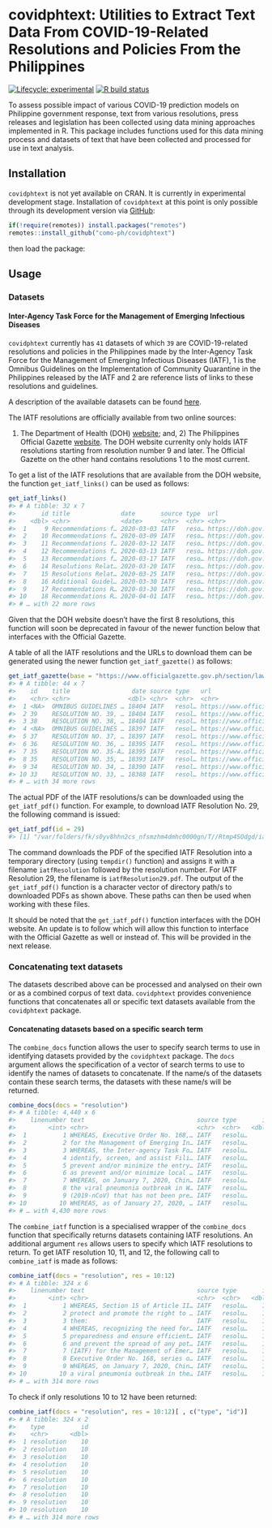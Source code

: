 
<!-- README.md is generated from README.Rmd. Please edit that file -->

# covidphtext: Utilities to Extract Text Data From COVID-19-Related Resolutions and Policies From the Philippines

<!-- badges: start -->

[![Lifecycle:
experimental](https://img.shields.io/badge/lifecycle-experimental-orange.svg)](https://www.tidyverse.org/lifecycle/#experimental)
[![R build
status](https://github.com/como-ph/covidphtext/workflows/R-CMD-check/badge.svg)](https://github.com/como-ph/covidphtext/actions)
<!-- badges: end -->

To assess possible impact of various COVID-19 prediction models on
Philippine government response, text from various resolutions, press
releases and legislation has been collected using data mining approaches
implemented in R. This package includes functions used for this data
mining process and datasets of text that have been collected and
processed for use in text analysis.

## Installation

`covidphtext` is not yet available on CRAN. It is currently in
experimental development stage. Installation of `covidphtext` at this
point is only possible through its development version via
[GitHub](https://github.com/como-ph/covidphtext):

``` r
if(!require(remotes)) install.packages("remotes")
remotes::install_github("como-ph/covidphtext")
```

then load the
package:

## Usage

### Datasets

#### Inter-Agency Task Force for the Management of Emerging Infectious Diseases

`covidphtext` currently has `41` datasets of which `39` are
COVID-19-related resolutions and policies in the Philippines made by the
Inter-Agency Task Force for the Management of Emerging Infectious
Diseases (IATF), 1 is the Omnibus Guidelines on the Implementation of
Community Quarantine in the Philippines released by the IATF and 2 are
reference lists of links to these resolutions and guidelines.

A description of the available datasets can be found
[here](https://como-ph.github.io/covidphtext/reference/index.html#section-datasets).

The IATF resolutions are officially available from two online sources:
1) The Department of Health (DOH)
[website](https://www.doh.gov.ph/COVID-19/IATF-Resolutions); and, 2) The
Philippines Official Gazette
[website](https://www.officialgazette.gov.ph/section/laws/other-issuances/inter-agency-task-force-for-the-management-of-emerging-infectious-diseases-resolutions/).
The DOH website currenlty only holds IATF resolutions starting from
resolution number 9 and later. The Official Gazette on the other hand
contains resolutions 1 to the most current.

To get a list of the IATF resolutions that are available from the DOH
website, the function `get_iatf_links()` can be used as follows:

``` r
get_iatf_links()
#> # A tibble: 32 x 7
#>       id title              date       source type  url               checked   
#>    <dbl> <chr>              <date>     <chr>  <chr> <chr>             <date>    
#>  1     9 Recommendations f… 2020-03-03 IATF   reso… https://doh.gov.… 2020-05-26
#>  2    10 Recommendations f… 2020-03-09 IATF   reso… https://doh.gov.… 2020-05-26
#>  3    11 Recommendations f… 2020-03-12 IATF   reso… https://doh.gov.… 2020-05-26
#>  4    12 Recommendations f… 2020-03-13 IATF   reso… https://doh.gov.… 2020-05-26
#>  5    13 Recommendations f… 2020-03-17 IATF   reso… https://doh.gov.… 2020-05-26
#>  6    14 Resolutions Relat… 2020-03-20 IATF   reso… https://doh.gov.… 2020-05-26
#>  7    15 Resolutions Relat… 2020-03-25 IATF   reso… https://doh.gov.… 2020-05-26
#>  8    16 Additional Guidel… 2020-03-30 IATF   reso… https://doh.gov.… 2020-05-26
#>  9    17 Recommendations R… 2020-03-30 IATF   reso… https://doh.gov.… 2020-05-26
#> 10    18 Recommendations R… 2020-04-01 IATF   reso… https://doh.gov.… 2020-05-26
#> # … with 22 more rows
```

Given that the DOH website doesn’t have the first 8 resolutions, this
function will soon be deprecated in favour of the newer function below
that interfaces with the Official Gazette.

A table of all the IATF resolutions and the URLs to download them can be
generated using the newer function `get_iatf_gazette()` as
follows:

``` r
get_iatf_gazette(base = "https://www.officialgazette.gov.ph/section/laws/other-issuances/inter-agency-task-force-for-the-management-of-emerging-infectious-diseases-resolutions/")
#> # A tibble: 44 x 7
#>    id    title                 date source type   url                 checked   
#>    <chr> <chr>                <dbl> <chr>  <chr>  <chr>               <date>    
#>  1 <NA>  OMNIBUS GUIDELINES … 18404 IATF   resol… https://www.offici… 2020-05-26
#>  2 39    RESOLUTION NO. 39, … 18404 IATF   resol… https://www.offici… 2020-05-26
#>  3 38    RESOLUTION NO. 38, … 18404 IATF   resol… https://www.offici… 2020-05-26
#>  4 <NA>  OMNIBUS GUIDELINES … 18397 IATF   resol… https://www.offici… 2020-05-26
#>  5 37    RESOLUTION NO. 37, … 18397 IATF   resol… https://www.offici… 2020-05-26
#>  6 36    RESOLUTION NO. 36, … 18395 IATF   resol… https://www.offici… 2020-05-26
#>  7 35    RESOLUTION NO. 35-A… 18395 IATF   resol… https://www.offici… 2020-05-26
#>  8 35    RESOLUTION NO. 35, … 18393 IATF   resol… https://www.offici… 2020-05-26
#>  9 34    RESOLUTION NO. 34, … 18390 IATF   resol… https://www.offici… 2020-05-26
#> 10 33    RESOLUTION NO. 33, … 18388 IATF   resol… https://www.offici… 2020-05-26
#> # … with 34 more rows
```

The actual PDF of the IATF resolutions/s can be downloaded using the
`get_iatf_pdf()` function. For example, to download IATF Resolution
No. 29, the following command is issued:

``` r
get_iatf_pdf(id = 29)
#> [1] "/var/folders/fk/s0yv8hhn2cs_nfsmzhm4dmhc0000gn/T//Rtmp4SOdgd/iatfResolution29.pdf"
```

The command downloads the PDF of the specified IATF Resolution into a
temporary directory (using `tempdir()` function) and assigns it with a
filename `iatfResolution` followed by the resolution number. For IATF
Resolution 29, the filename is `iatfResolution29.pdf`. The output of the
`get_iatf_pdf()` function is a character vector of directory path/s to
downloaded PDFs as shown above. These paths can then be used when
working with these files.

It should be noted that the `get_iatf_pdf()` function interfaces with
the DOH website. An update is to follow which will allow this function
to interface with the Official Gazette as well or instead of. This will
be provided in the next release.

### Concatenating text datasets

The datasets described above can be processed and analysed on their own
or as a combined corpus of text data. `covidphtext` provides convenience
functions that concatenates all or specific text datasets available from
the `covidphtext` package.

#### Concatenating datasets based on a specific search term

The `combine_docs` function allows the user to specify search terms to
use in identifying datasets provided by the `covidphtext` package. The
`docs` argument allows the specification of a vector of search terms to
use to identify the names of datasets to concatenate. If the name/s of
the datasets contain these search terms, the datasets with these name/s
will be returned.

``` r
combine_docs(docs = "resolution")
#> # A tibble: 4,440 x 6
#>    linenumber text                               source type       id date      
#>         <int> <chr>                              <chr>  <chr>   <dbl> <date>    
#>  1          1 WHEREAS, Executive Order No. 168,… IATF   resolu…     1 2020-01-28
#>  2          2 for the Management of Emerging In… IATF   resolu…     1 2020-01-28
#>  3          3 WHEREAS, the Inter-agency Task Fo… IATF   resolu…     1 2020-01-28
#>  4          4 identify, screen, and assist Fili… IATF   resolu…     1 2020-01-28
#>  5          5 prevent and/or minimize the entry… IATF   resolu…     1 2020-01-28
#>  6          6 as prevent and/or minimize local … IATF   resolu…     1 2020-01-28
#>  7          7 WHEREAS, on January 7, 2020, Chin… IATF   resolu…     1 2020-01-28
#>  8          8 the viral pneumonia outbreak in W… IATF   resolu…     1 2020-01-28
#>  9          9 (2019-nCoV) that has not been pre… IATF   resolu…     1 2020-01-28
#> 10         10 WHEREAS, as of January 27, 2020, … IATF   resolu…     1 2020-01-28
#> # … with 4,430 more rows
```

The `combine_iatf` function is a specialised wrapper of the
`combine_docs` function that specifically returns datasets containing
IATF resolutions. An additional argument `res` allows users to specify
which IATF resolutions to return. To get IATF resolution 10, 11, and 12,
the following call to `combine_iatf` is made as follows:

``` r
combine_iatf(docs = "resolution", res = 10:12)
#> # A tibble: 324 x 6
#>    linenumber text                               source type       id date      
#>         <int> <chr>                              <chr>  <chr>   <dbl> <date>    
#>  1          1 WHEREAS, Section 15 of Article II… IATF   resolu…    10 2020-03-09
#>  2          2 protect and promote the right to … IATF   resolu…    10 2020-03-09
#>  3          3 them:                              IATF   resolu…    10 2020-03-09
#>  4          4 WHEREAS, recognizing the need for… IATF   resolu…    10 2020-03-09
#>  5          5 preparedness and ensure efficient… IATF   resolu…    10 2020-03-09
#>  6          6 and prevent the spread of any pot… IATF   resolu…    10 2020-03-09
#>  7          7 (IATF) for the Management of Emer… IATF   resolu…    10 2020-03-09
#>  8          8 Executive Order No. 168, series o… IATF   resolu…    10 2020-03-09
#>  9          9 WHEREAS, on January 7, 2020, Chin… IATF   resolu…    10 2020-03-09
#> 10         10 a viral pneumonia outbreak in the… IATF   resolu…    10 2020-03-09
#> # … with 314 more rows
```

To check if only resolutions 10 to 12 have been returned:

``` r
combine_iatf(docs = "resolution", res = 10:12)[ , c("type", "id")]
#> # A tibble: 324 x 2
#>    type          id
#>    <chr>      <dbl>
#>  1 resolution    10
#>  2 resolution    10
#>  3 resolution    10
#>  4 resolution    10
#>  5 resolution    10
#>  6 resolution    10
#>  7 resolution    10
#>  8 resolution    10
#>  9 resolution    10
#> 10 resolution    10
#> # … with 314 more rows
```
